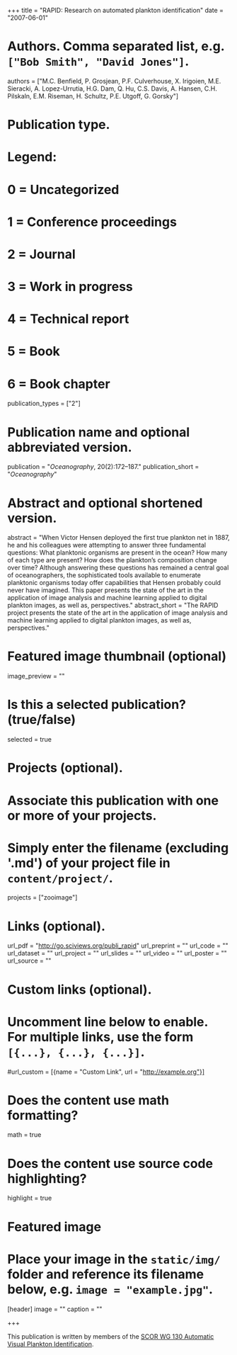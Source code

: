 +++
title = "RAPID: Research on automated plankton identification"
date = "2007-06-01"

# Authors. Comma separated list, e.g. `["Bob Smith", "David Jones"]`.
authors = ["M.C. Benfield, P. Grosjean, P.F. Culverhouse, X. Irigoien, M.E. Sieracki, A. Lopez-Urrutia, H.G. Dam, Q. Hu, C.S. Davis, A. Hansen, C.H. Pilskaln, E.M. Riseman, H. Schultz, P.E. Utgoff, G. Gorsky"]

# Publication type.
# Legend:
# 0 = Uncategorized
# 1 = Conference proceedings
# 2 = Journal
# 3 = Work in progress
# 4 = Technical report
# 5 = Book
# 6 = Book chapter
publication_types = ["2"]

# Publication name and optional abbreviated version.
publication = "*Oceanography*, 20(2):172–187."
publication_short = "*Oceanography*"

# Abstract and optional shortened version.
abstract = "When Victor Hensen deployed the first true plankton net in 1887, he and his colleagues were attempting to answer three fundamental questions: What planktonic organisms are present in the ocean? How many of each type are present? How does the plankton’s composition change over time? Although answering these questions has remained a central goal of oceanographers, the sophisticated tools available to enumerate planktonic organisms today offer capabilities that Hensen probably could never have imagined. This paper presents the state of the art in the application of image analysis and machine learning applied to digital plankton images, as well as, perspectives."
abstract_short = "The RAPID project presents the state of the art in the application of image analysis and machine learning applied to digital plankton images, as well as, perspectives."

# Featured image thumbnail (optional)
image_preview = ""

# Is this a selected publication? (true/false)
selected = true

# Projects (optional).
#   Associate this publication with one or more of your projects.
#   Simply enter the filename (excluding '.md') of your project file in `content/project/`.
projects = ["zooimage"]

# Links (optional).
url_pdf = "http://go.sciviews.org/publi_rapid"
url_preprint = ""
url_code = ""
url_dataset = ""
url_project = ""
url_slides = ""
url_video = ""
url_poster = ""
url_source = ""

# Custom links (optional).
# Uncomment line below to enable. For multiple links, use the form `[{...}, {...}, {...}]`.
#url_custom = [{name = "Custom Link", url = "http://example.org"}]

# Does the content use math formatting?
math = true

# Does the content use source code highlighting?
highlight = true

# Featured image
# Place your image in the `static/img/` folder and reference its filename below, e.g. `image = "example.jpg"`.
[header]
image = ""
caption = ""

+++

This publication is written by members of the [SCOR WG 130
Automatic Visual Plankton Identification](http://www.scor-int.org/SCOR_WGs_WG130.htm).
